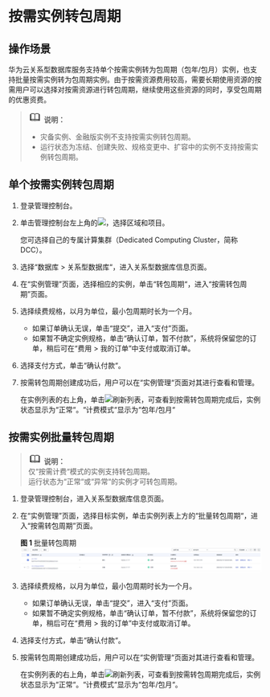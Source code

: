 # 按需实例转包周期<a name="TOPIC_0142028177"></a>

## 操作场景<a name="section1715294212120"></a>

华为云关系型数据库服务支持单个按需实例转为包周期（包年/包月）实例，也支持批量按需实例转为包周期实例。由于按需资源费用较高，需要长期使用资源的按需用户可以选择对按需资源进行转包周期，继续使用这些资源的同时，享受包周期的优惠资费。

>![](public_sys-resources/icon-note.gif) **说明：**   
>-   灾备实例、金融版实例不支持按需实例转包周期。  
>-   运行状态为冻结、创建失败、规格变更中、扩容中的实例不支持按需实例转包周期。  

## 单个按需实例转包周期<a name="section3111630123810"></a>

1.  登录管理控制台。
2.  单击管理控制台左上角的![](figures/image_0142028501.png)，选择区域和项目。

    您可选择自己的专属计算集群（Dedicated Computing Cluster，简称DCC）。

3.  选择“数据库  \>  关系型数据库“，进入关系型数据库信息页面。
4.  在“实例管理”页面，选择相应的实例，单击“转包周期“，进入“按需转包周期”页面。
5.  选择续费规格，以月为单位，最小包周期时长为一个月。
    -   如果订单确认无误，单击“提交”，进入“支付”页面。
    -   如果暂不确定实例规格，单击“确认订单，暂不付款”，系统将保留您的订单，稍后可在“费用 \> 我的订单”中支付或取消订单。

6.  选择支付方式，单击“确认付款“。
7.  按需转包周期创建成功后，用户可以在“实例管理“页面对其进行查看和管理。

    在实例列表的右上角，单击![](figures/image_0142028245.png)刷新列表，可查看到按需转包周期完成后，实例状态显示为“正常“。“计费模式“显示为“包年/包月“


## 按需实例批量转包周期<a name="section14215641537"></a>

>![](public_sys-resources/icon-note.gif) **说明：**   
>仅“按需计费“模式的实例支持转包周期。  
>运行状态为“正常“或“异常“的实例才可转包周期。  

1.  登录管理控制台，进入关系型数据库信息页面。
2.  在“实例管理”页面，选择目标实例，单击实例列表上方的“批量转包周期“，进入“按需转包周期”页面。

    **图 1**  批量转包周期<a name="fig1164031914145"></a>  
    ![](figures/批量转包周期.png "批量转包周期")

3.  选择续费规格，以月为单位，最小包周期时长为一个月。
    -   如果订单确认无误，单击“提交”，进入“支付”页面。
    -   如果暂不确定实例规格，单击“确认订单，暂不付款”，系统将保留您的订单，稍后可在“费用 \> 我的订单”中支付或取消订单。

4.  选择支付方式，单击“确认付款“。
5.  按需转包周期创建成功后，用户可以在“实例管理“页面对其进行查看和管理。

    在实例列表的右上角，单击![](figures/image_0142028326.png)刷新列表，可查看到按需转包周期完成后，实例状态显示为“正常“。“计费模式“显示为“包年/包月“。


